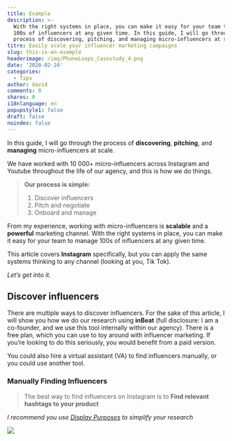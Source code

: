 ```yaml
---
title: Example
description: >-
  With the right systems in place, you can make it easy for your team to manage
  100s of influencers at any given time. In this guide, I will go through the
  process of discovering, pitching, and managing micro-influencers at scale.
titre: Easily scale your influencer marketing campaigns
slug: this-is-an-example
headerimage: /img/PhoneLoops_Casestudy_4.png
date: '2020-02-24'
categories:
  - Tips
author: david
comments: 0
shares: 0
i18nlanguage: en
popupstyle1: false
draft: false
noindex: false
---
```

In this guide, I will go through the process of **discovering**, **pitching**, and **managing** micro-influencers at scale.

We have worked with 10 000+ micro-influencers across Instagram and Youtube throughout the life of our agency, and this is how we do things. 

> **Our process is simple:** 
>
> 1. Discover influencers
> 2. Pitch and negotiate
> 3. Onboard and manage

From my experience, working with micro-influencers is **scalable** and a **powerful** marketing channel. With the right systems in place, you can make it easy for your team to manage 100s of influencers at any given time.

This article covers **Instagram** specifically, but you can apply the same systems thinking to any channel (looking at you, Tik Tok).

*Let’s get into it.*

## Discover influencers 

There are multiple ways to discover influencers. For the sake of this article, I will show you how we do our research using **inBeat** (full disclosure: I am a co-founder, and we use this tool internally within our agency). There is a free plan, which you can use to toy around with influencer marketing. If you’re looking to do this seriously, you would benefit from a paid version.

You could also hire a virtual assistant (VA) to find influencers manually, or you could use another tool.

### Manually Finding Influencers 

> The best way to find influencers on Instagram is to **Find relevant hashtags to your product**

 *I recommend you use [Display Purposes](https://displaypurposes.com/) to simplify your research*

![](/img/A.png)

